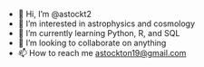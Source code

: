 - 👋 Hi, I’m @astockt2
- 👀 I’m interested in astrophysics and cosmology
- 🌱 I’m currently learning Python, R, and SQL
- 💞️ I’m looking to collaborate on anything
- 📫 How to reach me astockton19@gmail.com

<!---
astockt2/astockt2 is a ✨ special ✨ repository because its `README.md` (this file) appears on your GitHub profile.
You can click the Preview link to take a look at your changes.
--->
